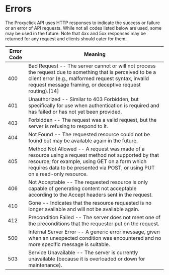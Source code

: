 # Errors
The Proxyclick API uses HTTP responses to indicate the success or failure or an error of API requests. While not all codes listed below are used, some may be used in the future. 
Note that 4xx and 5xx responses may be returned for any request and clients should cater for them.

Error Code | Meaning
---------- | -------
400 | Bad Request -- The server cannot or will not process the request due to something that is perceived to be a client error (e.g., malformed request syntax, invalid request message framing, or deceptive request routing).[14]
401 | Unauthorized -- Similar to 403 Forbidden, but specifically for use when authentication is required and has failed or has not yet been provided.
403 | Forbidden -- The request was a valid request, but the server is refusing to respond to it.
404 | Not Found -- The requested resource could not be found but may be available again in the future.
405 | Method Not Allowed -- A request was made of a resource using a request method not supported by that resource; for example, using GET on a form which requires data to be presented via POST, or using PUT on a read-only resource.
406 | Not Acceptable -- The requested resource is only capable of generating content not acceptable according to the Accept headers sent in the request.
410 | Gone -- Indicates that the resource requested is no longer available and will not be available again.
412 | Precondition Failed -- The server does not meet one of the preconditions that the requester put on the request.
500 | Internal Server Error -- A generic error message, given when an unexpected condition was encountered and no more specific message is suitable.
503 | Service Unavailable -- The server is currently unavailable (because it is overloaded or down for maintenance).
